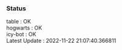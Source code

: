 ### Status


table : OK  
hogwarts : OK  
icy-bot : OK  
Latest Update : 2022-11-22 21:07:40.366811
